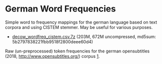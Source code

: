 # German Word Frequencies

Simple word to frequency mappings for the german language based on text corpora and using CISTEM stemmer. May be useful for various purposes.

 - [decow_wordfreq_cistem.csv.7z](https://nlp-data-filestorage.s3.eu-central-1.amazonaws.com/word-frequencies/decow_wordfreq_cistem.csv.7z) (203M, 672M uncompressed, md5sum: 5b2797838221fbb9518f2800deee60d4)

Raw (un-preprocessed) token frequencies for the german opensubtitles (2018, http://www.opensubtitles.org/) corpus [1].

[1]: http://opus.nlpl.eu/download.php?f=OpenSubtitles/v2018/mono/OpenSubtitles.raw.de.gz
